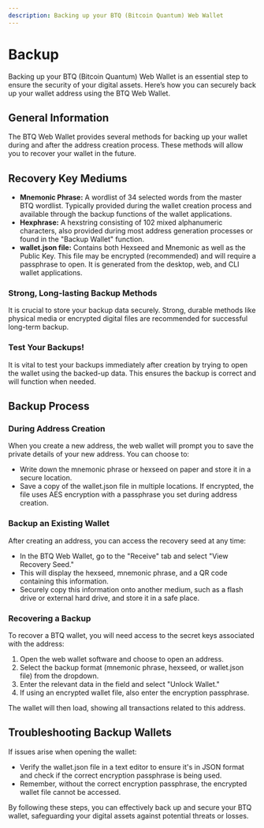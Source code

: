 ```yaml
---
description: Backing up your BTQ (Bitcoin Quantum) Web Wallet
---
```


# Backup

Backing up your BTQ (Bitcoin Quantum) Web Wallet is an essential step to ensure the security of your digital assets. Here’s how you can securely back up your wallet address using the BTQ Web Wallet.

## General Information

The BTQ Web Wallet provides several methods for backing up your wallet during and after the address creation process. These methods will allow you to recover your wallet in the future.

## **Recovery Key Mediums**

* **Mnemonic Phrase:** A wordlist of 34 selected words from the master BTQ wordlist. Typically provided during the wallet creation process and available through the backup functions of the wallet applications.
* **Hexphrase:** A hexstring consisting of 102 mixed alphanumeric characters, also provided during most address generation processes or found in the "Backup Wallet" function.
* **wallet.json file:** Contains both Hexseed and Mnemonic as well as the Public Key. This file may be encrypted (recommended) and will require a passphrase to open. It is generated from the desktop, web, and CLI wallet applications.

### Strong, Long-lasting Backup Methods

It is crucial to store your backup data securely. Strong, durable methods like physical media or encrypted digital files are recommended for successful long-term backup.

### Test Your Backups!

It is vital to test your backups immediately after creation by trying to open the wallet using the backed-up data. This ensures the backup is correct and will function when needed.

## Backup Process

### **During Address Creation**

When you create a new address, the web wallet will prompt you to save the private details of your new address. You can choose to:

* Write down the mnemonic phrase or hexseed on paper and store it in a secure location.
* Save a copy of the wallet.json file in multiple locations. If encrypted, the file uses AES encryption with a passphrase you set during address creation.

### **Backup an Existing Wallet**

After creating an address, you can access the recovery seed at any time:

* In the BTQ Web Wallet, go to the "Receive" tab and select "View Recovery Seed."
* This will display the hexseed, mnemonic phrase, and a QR code containing this information.
* Securely copy this information onto another medium, such as a flash drive or external hard drive, and store it in a safe place.

### Recovering a Backup

To recover a BTQ wallet, you will need access to the secret keys associated with the address:

1. Open the web wallet software and choose to open an address.
2. Select the backup format (mnemonic phrase, hexseed, or wallet.json file) from the dropdown.
3. Enter the relevant data in the field and select "Unlock Wallet."
4. If using an encrypted wallet file, also enter the encryption passphrase.

The wallet will then load, showing all transactions related to this address.

## Troubleshooting Backup Wallets

If issues arise when opening the wallet:

* Verify the wallet.json file in a text editor to ensure it's in JSON format and check if the correct encryption passphrase is being used.
* Remember, without the correct encryption passphrase, the encrypted wallet file cannot be accessed.

By following these steps, you can effectively back up and secure your BTQ wallet, safeguarding your digital assets against potential threats or losses.

